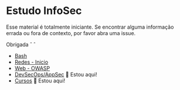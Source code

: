 # Estudo InfoSec

Esse material é totalmente iniciante. Se encontrar alguma informação errada ou fora de contexto, por favor abra uma issue.

Obrigada ˆ ˆ

- [Bash](/bash/bash.md)
- [Redes - Inicio](/redes/redes-iniciante/start.md) 
- [Web - OWASP](/OWASP/owasp.md) 
- [DevSecOps/AppSec](/devSecOps/pipeline.md) :pushpin: Estou aqui!
- [Cursos](./cursos/README.md) :pushpin: Estou aqui!
    
